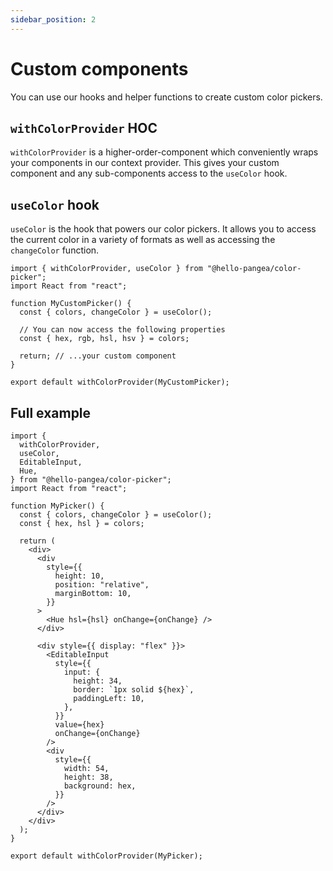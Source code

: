 ```yaml
---
sidebar_position: 2
---
```


# Custom components

You can use our hooks and helper functions to create custom color pickers.

## `withColorProvider` HOC

`withColorProvider` is a higher-order-component which conveniently wraps your components in our context provider. This gives your custom component and any sub-components access to the `useColor` hook.

## `useColor` hook

`useColor` is the hook that powers our color pickers. It allows you to access the current color in a variety of formats as well as accessing the `changeColor` function.

```tsx
import { withColorProvider, useColor } from "@hello-pangea/color-picker";
import React from "react";

function MyCustomPicker() {
  const { colors, changeColor } = useColor();

  // You can now access the following properties
  const { hex, rgb, hsl, hsv } = colors;

  return; // ...your custom component
}

export default withColorProvider(MyCustomPicker);
```

## Full example

```tsx
import {
  withColorProvider,
  useColor,
  EditableInput,
  Hue,
} from "@hello-pangea/color-picker";
import React from "react";

function MyPicker() {
  const { colors, changeColor } = useColor();
  const { hex, hsl } = colors;

  return (
    <div>
      <div
        style={{
          height: 10,
          position: "relative",
          marginBottom: 10,
        }}
      >
        <Hue hsl={hsl} onChange={onChange} />
      </div>

      <div style={{ display: "flex" }}>
        <EditableInput
          style={{
            input: {
              height: 34,
              border: `1px solid ${hex}`,
              paddingLeft: 10,
            },
          }}
          value={hex}
          onChange={onChange}
        />
        <div
          style={{
            width: 54,
            height: 38,
            background: hex,
          }}
        />
      </div>
    </div>
  );
}

export default withColorProvider(MyPicker);
```

